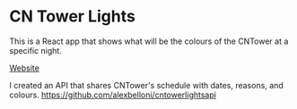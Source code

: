 # CN Tower Lights

This is a React app that shows what will be the colours of the CNTower at a specific night. 

<a href="https://cntowerlights.netlify.com/">Website</a>

I created an API that shares CNTower's schedule with dates, reasons, and colours. 
https://github.com/alexbelloni/cntowerlightsapi
